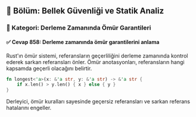 ## 📘 Bölüm: Bellek Güvenliği ve Statik Analiz
### 🔹 Kategori: Derleme Zamanında Ömür Garantileri
#### ✅ Cevap 858: Derleme zamanında ömür garantilerini anlama

Rust'ın ömür sistemi, referansların geçerliliğini derleme zamanında kontrol ederek sarkan referansları önler. Ömür anotasyonları, referansların hangi kapsamda geçerli olacağını belirtir.

```rust
fn longest<'a>(x: &'a str, y: &'a str) -> &'a str {
    if x.len() > y.len() { x } else { y }
}
```

Derleyici, ömür kuralları sayesinde geçersiz referansları ve sarkan referans hatalarını engeller.

